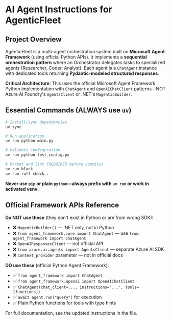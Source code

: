 # AI Agent Instructions for AgenticFleet

## Project Overview

AgenticFleet is a multi-agent orchestration system built on **Microsoft Agent Framework** (using official Python APIs). It implements a **sequential orchestration pattern** where an Orchestrator delegates tasks to specialized agents (Researcher, Coder, Analyst). Each agent is a `ChatAgent` instance with dedicated tools returning **Pydantic-modeled structured responses**.

**Critical Architecture**: This uses the official Microsoft Agent Framework Python implementation with `ChatAgent` and `OpenAIChatClient` patterns—NOT Azure AI Foundry's `AgentsClient` or .NET's `MagenticBuilder`.

## Essential Commands (ALWAYS use `uv`)

```bash
# Install/sync dependencies
uv sync

# Run application
uv run python main.py

# Validate configuration
uv run python test_config.py

# Format and lint (REQUIRED before commits)
uv run black .
uv run ruff check .
```

**Never use `pip` or plain `python`—always prefix with `uv run` or work in activated venv.**

## Official Framework APIs Reference

**Do NOT use these** (they don't exist in Python or are from wrong SDK):
- ❌ `MagenticBuilder()` — .NET only, not in Python
- ❌ `from agent_framework.core import ChatAgent` — use `from agent_framework import ChatAgent`
- ❌ `OpenAIResponsesClient` — not official API
- ❌ `from azure.ai.agents import AgentsClient` — separate Azure AI SDK
- ❌ `context_provider` parameter — not in official docs

**DO use these** (official Python Agent Framework):
- ✅ `from agent_framework import ChatAgent`
- ✅ `from agent_framework.openai import OpenAIChatClient`
- ✅ `ChatAgent(chat_client=..., instructions="...", tools=[functions])`
- ✅ `await agent.run("query")` for execution
- ✅ Plain Python functions for tools with type hints

For full documentation, see the updated instructions in the file.

